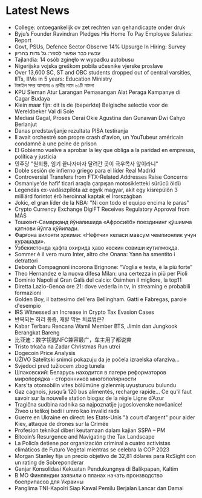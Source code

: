 # Latest News
-  College: ontoegankelijk ov zet rechten van gehandicapte onder druk
-  Byju’s Founder Ravindran Pledges His Home To Pay Employee Salaries: Report
-  Govt, PSUs, Defence Sector Observe 14% Upsurge In Hiring: Survey
-  עכשיו כבר אפשר לספר: גל גדות בהריון
-  Tajlandia: 14 osób zginęło w wypadku autobusu
-  Nigerijska vojska greškom pobila učesnike vjerske proslave
-  Over 13,600 SC, ST and OBC students dropped out of central varsities, IITs, IIMs in 5 years: Education Ministry
-  টাঙ্গাইল সদর আসনের ৬ প্রার্থীর নামে ৬১টি মামলা
-  KPU Sleman Atur Larangan Pemasangan Alat Peraga Kampanye di Cagar Budaya
-  Klein maar fijn: dit is de (beperkte) Belgische selectie voor de Wereldbeker Val di Sole
-  Mediasi Gagal, Proses Cerai Okie Agustina dan Gunawan Dwi Cahyo Berlanjut
-  Danas predstavljanje rezultata PISA testiranja
-  Il avait orchestré son propre crash d'avion, un YouTubeur américain condamné à une peine de prison
-  El Gobierno vuelve a aprobar la ley que obliga a la paridad en empresas, política y justicia
-  민주당 "원희룡, 임기 끝나자마자 달려간 곳이 극우목사 앞이라니"
-  Doble sesión de infierno griego para el líder Real Madrid
-  Controversial Transfers from FTX-Related Addresses Raise Concerns
-  Osmaniye'de hafif ticari araçla çarpışan motosikletteki sürücü öldü
-  Legendás ex-vadászpilóta az egyik magyar, akit egy kisrepülőn 3 milliárd forintot érő heroinnal kaptak el Írországban
-  Jokic, el gran líder de la NBA: "Ni con todo el equipo encima le paras"
-  Crypto Currency Exchange DigiFT Receives Regulatory Approval from MAS
-  Тошкент-Самарқанд йўналишида «Афросиёб» поездининг қўшимча қатнови йўлга қўйилади.
-  Фарғона вилояти ҳокими: «Нефтчи» келаси мавсум чемпионлик учун курашади».
-  Ўзбекистонда ҳафта охирида ҳаво кескин совиши кутилмоқда.
-  Sommer è il vero muro Inter, altro che Onana: Yann ha smentito i detrattori
-  Deborah Compagnoni incorona Brignone: “Voglia e testa, è la più forte”
-  Theo Hernandez e la nuova difesa Milan: una certezza in più per Pioli
-  Dominio Napoli al Gran Galà del calcio: Osimhen il migliore, la top11
-  Diretta Lazio-Genoa ore 21: dove vederla in tv, in streaming e probabili formazioni
-  Golden Boy, il battesimo dell'era Bellingham. Gatti e Fabregas, parole d'esempio
-  IRS Witnessed an Increase in Crypto Tax Evasion Cases
-  반복되는 허리 통증, 재발 막는 치료법은?
-  Kabar Terbaru Rencana Wamil Member BTS, Jimin dan Jungkook Berangkat Bareng
-  比亚迪：数字钥匙NFC兼容最广，车主用了都说爽
-  Tristo trkača na Zadar Christmas Run utrci
-  Dogecoin Price Analysis
-  UŽIVO Satelitski snimci pokazuju da je počela izraelska ofanziva...
-  Svjedoci pred tužiocem zbog tunela
-  Шпаковский: Беларусь находится в лагере реформаторов миропорядка - сторонников многополярности
-  Kars'ta otomobilin vites bölümüne gizlenmiş uyuşturucu bulundu
-  Gaz cagnois, jusqu’à 120 bus alimentés, recharge rapide... Ce qu'il faut savoir sur la nouvelle station biogaz de la régie Ligne d’Azur
-  Tragična sudbina radnika sa najpoznatije jugoslovenske novčanice! Živeo u teškoj bedi i umro kao invalid rada
-  Guerre en Ukraine en direct: les Etats-Unis "à court d'argent" pour aider Kiev, attaque de drones sur la Crimée
-  Profesion teknikal diberi keutamaan dalam kajian SSPA – PM
-  Bitcoin’s Resurgence and Navigating the Tax Landscape
-  La Policía detiene por organización criminal a cuatro activistas climáticos de Futuro Vegetal mientras se celebra la COP 2023
-  Morgan Stanley fija un precio objetivo de 32,81 dólares para RxSight con un rating de Sobreponderar
-  Ganjar Konsolidasi Kekuatan Pendukungnya di Balikpapan, Kaltim
-  В МО Финляндии заявили о планах начать производство боеприпасов для Украины
-  Panglima TNI-Kapolri Siap Kawal Pemilu Berjalan Lancar dan Damai
